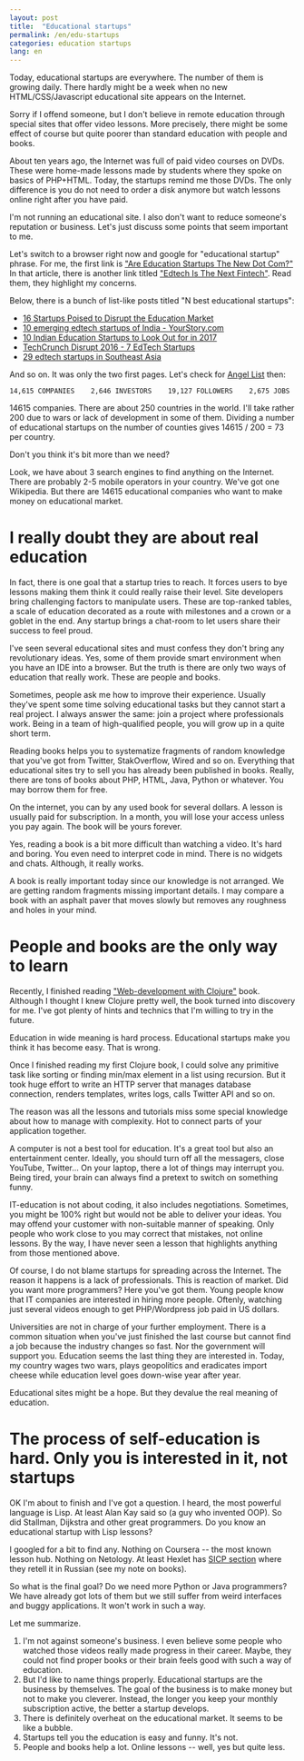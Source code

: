 ```yaml
---
layout: post
title:  "Educational startups"
permalink: /en/edu-startups
categories: education startups
lang: en
---
```


Today, educational startups are everywhere. The number of them is growing
daily. There hardly might be a week when no new HTML/CSS/Javascript educational
site appears on the Internet.

Sorry if I offend someone, but I don't believe in remote education through
special sites that offer video lessons. More precisely, there might be some
effect of course but quite poorer than standard education with people and books.

About ten years ago, the Internet was full of paid video courses on DVDs. These
were home-made lessons made by students where they spoke on basics of
PHP+HTML. Today, the startups remind me those DVDs. The only difference is you
do not need to order a disk anymore but watch lessons online right after you
have paid.

I'm not running an educational site. I also don't want to reduce someone's
reputation or business. Let's just discuss some points that seem important to
me.

[new-dot-com]: https://www.forbes.com/sites/rodberger/2017/01/19/are-education-start-ups-the-new-dot-com/#35bdf8f01029
[fintech]: https://techcrunch.com/2016/08/13/edtech-is-the-next-fintech/

Let's switch to a browser right now and google for "educational startup"
phrase. For me, the first link
is ["Are Education Startups The New Dot Com?"][new-dot-com] In that article,
there is another link titled ["Edtech Is The Next Fintech"][fintech]. Read them,
they highlight my concerns.

Below, there is a bunch of list-like posts titled "N best educational startups":

- [16 Startups Poised to Disrupt the Education Market](https://www.inc.com/ilan-mochari/16-startups-that-will-disrupt-the-education-market.html)
- [10 emerging edtech startups of India - YourStory.com](https://yourstory.com/2016/07/edtech-startup-competition-startedu-finalists/)
- [10 Indian Education Startups to Look Out for in 2017](www.iamwire.com/2017/01/10-indian-education-startups-2017/148036)
- [TechCrunch Disrupt 2016 - 7 EdTech Startups](https://www.goodcall.com/news/techcrunch-disrupt-2016-7-edtech-startups-changing-education-industry-06688)
- [29 edtech startups in Southeast Asia](https://www.techinasia.com/26-edtech-startups-southeast-asia)

And so on. It was only the two first pages. Let's check
for [Angel List](https://angel.co/education) then:

~~~
14,615 COMPANIES    2,646 INVESTORS    19,127 FOLLOWERS    2,675 JOBS
~~~

14615 companies. There are about 250 countries in the world. I'll take rather
200 due to wars or lack of development in some of them. Dividing a number of
educational startups on the number of counties gives 14615 / 200 = 73 per
country.

Don't you think it's bit more than we need?

Look, we have about 3 search engines to find anything on the Internet. There are
probably 2-5 mobile operators in your country. We've got one Wikipedia. But
there are 14615 educational companies who want to make money on educational
market.

# I really doubt they are about real education

In fact, there is one goal that a startup tries to reach. It forces users to bye
lessons making them think it could really raise their level. Site developers
bring challenging factors to manipulate users. These are top-ranked tables, a
scale of education decorated as a route with milestones and a crown or a goblet
in the end. Any startup brings a chat-room to let users share their success to
feel proud.

I've seen several educational sites and must confess they don't bring any
revolutionary ideas. Yes, some of them provide smart environment when you have
an IDE into a browser. But the truth is there are only two ways of education
that really work. These are people and books.

Sometimes, people ask me how to improve their experience. Usually they've spent
some time solving educational tasks but they cannot start a real project. I
always answer the same: join a project where professionals work. Being in a team
of high-qualified people, you will grow up in a quite short term.

Reading books helps you to systematize fragments of random knowledge that you've
got from Twitter, StakOverflow, Wired and so on. Everything that educational
sites try to sell you has already been published in books. Really, there are
tons of books about PHP, HTML, Java, Python or whatever. You may borrow them for
free.

On the internet, you can by any used book for several dollars. A lesson is
usually paid for subscription. In a month, you will lose your access unless you
pay again. The book will be yours forever.

Yes, reading a book is a bit more difficult than watching a video. It's hard and
boring. You even need to interpret code in mind. There is no widgets and chats.
Although, it really works.

A book is really important today since our knowledge is not arranged. We are
getting random fragments missing important details. I may compare a book with an
asphalt paver that moves slowly but removes any roughness and holes in your
mind.

# People and books are the only way to learn

[web-dev-clojure]: https://pragprog.com/book/dswdcloj2/web-development-with-clojure-second-edition

Recently, I finished reading ["Web-development with Clojure"][web-dev-clojure]
book. Although I thought I knew Clojure pretty well, the book turned into
discovery for me. I've got plenty of hints and technics that I'm willing to try
in the future.

Education in wide meaning is hard process. Educational startups make you think
it has become easy. That is wrong.

Once I finished reading my first Clojure book, I could solve any primitive task
like sorting or finding min/max element in a list using recursion. But it took
huge effort to write an HTTP server that manages database connection, renders
templates, writes logs, calls Twitter API and so on.

The reason was all the lessons and tutorials miss some special knowledge about
how to manage with complexity. Hot to connect parts of your application
together.

A computer is not a best tool for education. It's a great tool but also an
entertainment center. Ideally, you should turn off all the messagers, close
YouTube, Twitter... On your laptop, there a lot of things may interrupt
you. Being tired, your brain can always find a pretext to switch on something
funny.

IT-education is not about coding, it also includes negotiations. Sometimes, you
might be 100% right but would not be able to deliver your ideas. You may offend
your customer with non-suitable manner of speaking. Only people who work close
to you may correct that mistakes, not online lessons. By the way, I have never
seen a lesson that highlights anything from those mentioned above.

Of course, I do not blame startups for spreading across the Internet. The reason
it happens is a lack of professionals. This is reaction of market. Did you want
more programmers? Here you've got them. Young people know that IT companies are
interested in hiring more people. Oftenly, watching just several videos enough
to get PHP/Wordpress job paid in US dollars.

Universities are not in charge of your further employment. There is a common
situation when you've just finished the last course but cannot find a job
because the industry changes so fast. Nor the government will support
you. Education seems the last thing they are interested in. Today, my country
wages two wars, plays geopolitics and eradicates import cheese while education
level goes down-wise year after year.

Educational sites might be a hope. But they devalue the real meaning of
education.

# The process of self-education is hard. Only you is interested in it, not startups

OK I'm about to finish and I've got a question. I heard, the most powerful
language is Lisp. At least Alan Kay said so (a guy who invented OOP). So did
Stallman, Dijkstra and other great programmers. Do you know an educational
startup with Lisp lessons?

[hexlet]: https://ru.hexlet.io/courses/sicp

I googled for a bit to find any. Nothing on Coursera -- the most known lesson
hub. Nothing on Netology. At least Hexlet has [SICP section][hexlet] where they
retell it in Russian (see my note on books).

So what is the final goal? Do we need more Python or Java programmers? We have
already got lots of them but we still suffer from weird interfaces and buggy
applications. It won't work in such a way.

Let me summarize.

1. I'm not against someone's business. I even believe some people who watched
   those videos really made progress in their career. Maybe, they could not find
   proper books or their brain feels good with such a way of education.
2. But I'd like to name things properly. Educational startups are the business
   by themselves. The goal of the business is to make money but not to make you
   cleverer. Instead, the longer you keep your monthly subscription active, the
   better a startup develops.
3. There is definitely overheat on the educational market. It seems to be like a
   bubble.
4. Startups tell you the education is easy and funny. It's not.
5. People and books help a lot. Online lessons -- well, yes but quite less.
